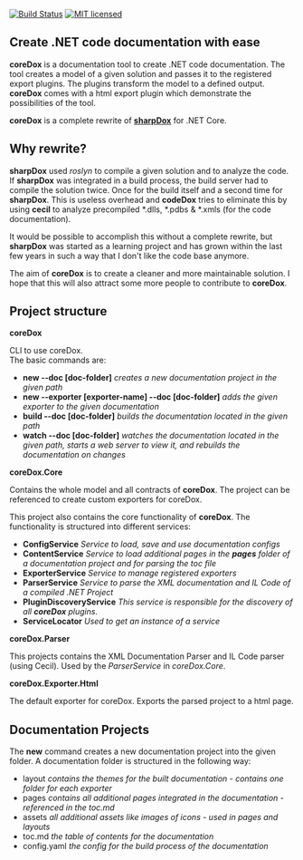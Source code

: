 [![Build Status](https://travis-ci.org/geaz/coreDox.svg?branch=dev)](https://travis-ci.org/geaz/coreDox)
[![MIT licensed](https://img.shields.io/badge/license-MIT-blue.svg)](https://raw.githubusercontent.com/Geaz/coreArgs/master/LICENSE)

Create .NET code documentation with ease
------------------

**coreDox** is a documentation tool to create .NET code documentation. The tool creates a model of a given solution and passes it to the registered export plugins. The plugins transform the model to a defined output. **coreDox** comes with a html export plugin which demonstrate the possibilities of the tool.

**coreDox** is a complete rewrite of [**sharpDox**](https://github.com/geaz/sharpDox) for .NET Core.

Why rewrite?
---

**sharpDox** used *roslyn* to compile a given solution and to analyze the code. 
If **sharpDox** was integrated in a build process, the build server had to compile the solution twice.
Once for the build itself and a second time for **sharpDox**. This is useless overhead and **codeDox** tries to 
eliminate this by using **cecil** to analyze precompiled *.dlls, *.pdbs & *.xmls (for the code documentation).

It would be possible to accomplish this without a complete rewrite, but **sharpDox** was started as a learning project and has grown within the last few years in such a way that I don't like the code base anymore.

The aim of **coreDox** is to create a cleaner and more maintainable solution. I hope that this will also attract some more people to contribute to **coreDox**.

Project structure
---

**coreDox**

CLI to use coreDox.  
The basic commands are:

- **new --doc [doc-folder]** *creates a new documentation project in the given path*
- **new --exporter [exporter-name] --doc [doc-folder]** *adds the given exporter to the given documentation*
- **build --doc [doc-folder]** *builds the documentation located in the given path*
- **watch --doc [doc-folder]** *watches the documentation located in the given path, starts a web server to view it, and rebuilds the documentation on changes*

**coreDox.Core**

Contains the whole model and all contracts of **coreDox**.
The project can be referenced to create custom exporters for coreDox.

This project also contains the core functionality of **coreDox**.
The functionality is structured into different services:

- **ConfigService** *Service to load, save and use documentation configs*
- **ContentService** *Service to load additional pages in the **pages** folder of a documentation project and for parsing the toc file*
- **ExporterService** *Service to manage registered exporters*
- **ParserService** *Service to parse the XML documentation and IL Code of a compiled .NET Project*
- **PluginDiscoveryService** *This service is responsible for the discovery of all **coreDox** plugins.*
- **ServiceLocator** *Used to get an instance of a service*

**coreDox.Parser**

This projects contains the XML Documentation Parser and IL Code parser (using Cecil).
Used by the *ParserService* in *coreDox.Core*.

**coreDox.Exporter.Html**

The default exporter for coreDox. Exports the parsed project to a html page.

Documentation Projects
---
The **new** command creates a new documentation project into the given folder.
A documentation folder is structured in the following way:

- layout *contains the themes for the built documentation - contains one folder for each exporter*
- pages *contains all additional pages integrated in the documentation - referenced in the toc.md*
- assets *all additional assets like images of icons - used in pages and layouts*
- toc.md *the table of contents for the documentation*
- config.yaml *the config for the build process of the documentation*